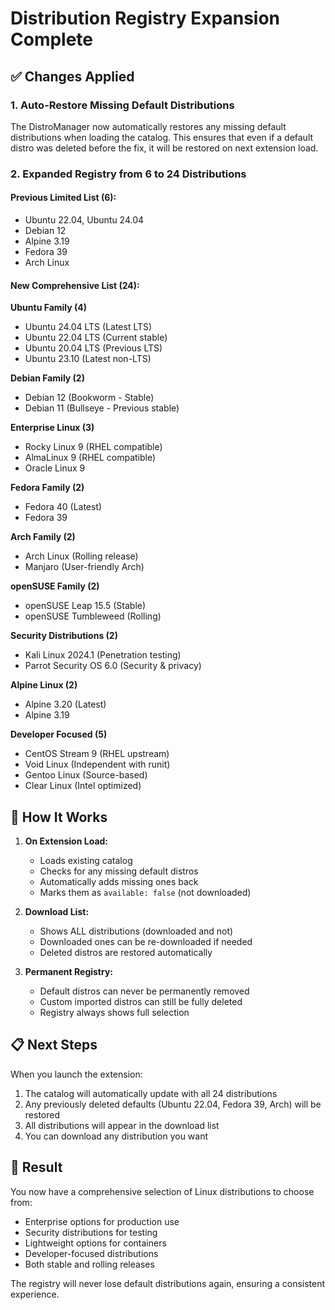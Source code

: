 # Distribution Registry Expansion Complete

## ✅ Changes Applied

### 1. Auto-Restore Missing Default Distributions
The DistroManager now automatically restores any missing default distributions when loading the catalog. This ensures that even if a default distro was deleted before the fix, it will be restored on next extension load.

### 2. Expanded Registry from 6 to 24 Distributions

#### Previous Limited List (6):
- Ubuntu 22.04, Ubuntu 24.04
- Debian 12
- Alpine 3.19
- Fedora 39
- Arch Linux

#### New Comprehensive List (24):

**Ubuntu Family (4)**
- Ubuntu 24.04 LTS (Latest LTS)
- Ubuntu 22.04 LTS (Current stable)
- Ubuntu 20.04 LTS (Previous LTS)
- Ubuntu 23.10 (Latest non-LTS)

**Debian Family (2)**
- Debian 12 (Bookworm - Stable)
- Debian 11 (Bullseye - Previous stable)

**Enterprise Linux (3)**
- Rocky Linux 9 (RHEL compatible)
- AlmaLinux 9 (RHEL compatible)
- Oracle Linux 9

**Fedora Family (2)**
- Fedora 40 (Latest)
- Fedora 39

**Arch Family (2)**
- Arch Linux (Rolling release)
- Manjaro (User-friendly Arch)

**openSUSE Family (2)**
- openSUSE Leap 15.5 (Stable)
- openSUSE Tumbleweed (Rolling)

**Security Distributions (2)**
- Kali Linux 2024.1 (Penetration testing)
- Parrot Security OS 6.0 (Security & privacy)

**Alpine Linux (2)**
- Alpine 3.20 (Latest)
- Alpine 3.19

**Developer Focused (5)**
- CentOS Stream 9 (RHEL upstream)
- Void Linux (Independent with runit)
- Gentoo Linux (Source-based)
- Clear Linux (Intel optimized)

## 🔧 How It Works

1. **On Extension Load:**
   - Loads existing catalog
   - Checks for any missing default distros
   - Automatically adds missing ones back
   - Marks them as `available: false` (not downloaded)

2. **Download List:**
   - Shows ALL distributions (downloaded and not)
   - Downloaded ones can be re-downloaded if needed
   - Deleted distros are restored automatically

3. **Permanent Registry:**
   - Default distros can never be permanently removed
   - Custom imported distros can still be fully deleted
   - Registry always shows full selection

## 📋 Next Steps

When you launch the extension:
1. The catalog will automatically update with all 24 distributions
2. Any previously deleted defaults (Ubuntu 22.04, Fedora 39, Arch) will be restored
3. All distributions will appear in the download list
4. You can download any distribution you want

## 🎯 Result

You now have a comprehensive selection of Linux distributions to choose from:
- Enterprise options for production use
- Security distributions for testing
- Lightweight options for containers
- Developer-focused distributions
- Both stable and rolling releases

The registry will never lose default distributions again, ensuring a consistent experience.